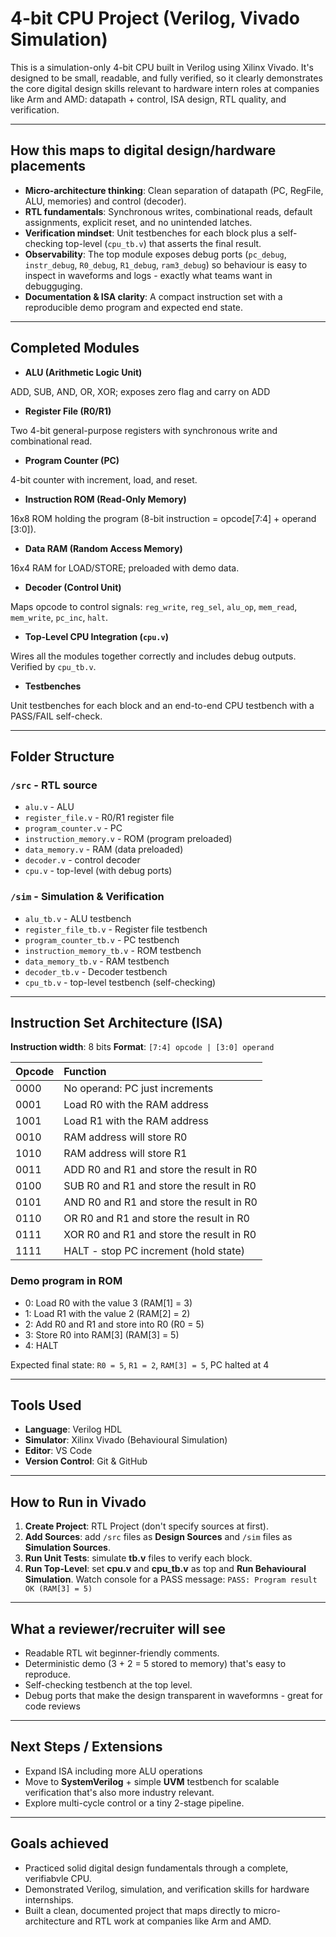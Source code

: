 # 4-bit CPU Project (Verilog, Vivado Simulation)

This is a simulation-only 4-bit CPU built in Verilog using Xilinx Vivado. It's designed to be small, readable, and fully verified, so it clearly demonstrates the core digital design skills relevant to hardware intern roles at companies like Arm and AMD: datapath + control, ISA design, RTL quality, and verification.

---

## How this maps to digital design/hardware placements

- **Micro-architecture thinking**: Clean separation of datapath (PC, RegFile, ALU, memories) and control (decoder).
- **RTL fundamentals**: Synchronous writes, combinational reads, default assignments, explicit reset, and no unintended latches.
- **Verification mindset**: Unit testbenches for each block plus a self-checking top-level (`cpu_tb.v`) that asserts the final result.
- **Observability**: The top module exposes debug ports (`pc_debug`, `instr_debug`, `R0_debug`, `R1_debug`, `ram3_debug`) so behaviour is easy to inspect in waveforms and logs - exactly what teams want in debugguging. 
- **Documentation & ISA clarity**: A compact instruction set with a reproducible demo program and expected end state.

--- 

## Completed Modules

- **ALU (Arithmetic Logic Unit)**

ADD, SUB, AND, OR, XOR; exposes zero flag and carry on ADD

- **Register File (R0/R1)**

Two 4-bit general-purpose registers with synchronous write and combinational read.

- **Program Counter (PC)**

4-bit counter with increment, load, and reset.

- **Instruction ROM (Read-Only Memory)**

16x8 ROM holding the program (8-bit instruction = opcode[7:4] + operand [3:0]).

- **Data RAM (Random Access Memory)**

16x4 RAM for LOAD/STORE; preloaded with demo data.

- **Decoder (Control Unit)**

Maps opcode to control signals: `reg_write`, `reg_sel`, `alu_op`, `mem_read`, `mem_write`, `pc_inc`, `halt`.

- **Top-Level CPU Integration (`cpu.v`)**

Wires all the modules together correctly and includes debug outputs. Verified by `cpu_tb.v`.

- **Testbenches**

Unit testbenches for each block and an end-to-end CPU testbench with a PASS/FAIL self-check.

---


## Folder Structure

### `/src` - **RTL source**

- `alu.v` - ALU
- `register_file.v` - R0/R1 register file
- `program_counter.v` - PC
- `instruction_memory.v` - ROM (program preloaded)
- `data_memory.v` - RAM (data preloaded)
- `decoder.v` - control decoder
- `cpu.v` - top-level (with debug ports)

### `/sim` - **Simulation & Verification**

- `alu_tb.v` - ALU testbench
- `register_file_tb.v` - Register file testbench
- `program_counter_tb.v` - PC testbench
- `instruction_memory_tb.v` - ROM testbench
- `data_memory_tb.v` - RAM testbench
- `decoder_tb.v` - Decoder testbench
- `cpu_tb.v` - top-level testbench (self-checking)

---

## Instruction Set Architecture (ISA)

**Instruction width**: 8 bits
**Format**: `[7:4] opcode | [3:0] operand`

| Opcode | Function                                  |
|:-------|:------------------------------------------|
| 0000   | No operand: PC just increments            |
| 0001   | Load R0 with the RAM address              | 
| 1001   | Load R1 with the RAM address              |
| 0010   | RAM address will store R0                 |
| 1010   | RAM address will store R1                 |
| 0011   | ADD R0 and R1 and store the result in R0  |
| 0100   | SUB R0 and R1 and store the result in R0  | 
| 0101   | AND R0 and R1 and store the result in R0  |
| 0110   | OR R0 and R1 and store the result in R0   |
| 0111   | XOR R0 and R1 and store the result in R0  |
| 1111   | HALT - stop PC increment (hold state)     |

### Demo program in ROM

- 0: Load R0 with the value 3 (RAM[1] = 3)
- 1: Load R1 with the value 2 (RAM[2] = 2)
- 2: Add R0 and R1 and store into R0 (R0 = 5)
- 3: Store R0 into RAM[3] (RAM[3] = 5)
- 4: HALT

Expected final state: `R0 = 5`, `R1 = 2`, `RAM[3] = 5`, PC halted at 4

--- 

## Tools Used

- **Language**: Verilog HDL
- **Simulator**: Xilinx Vivado (Behavioural Simulation)
- **Editor**: VS Code
- **Version Control**: Git & GitHub

---

## How to Run in Vivado

1. **Create Project**: RTL Project (don't specify sources at first).
2. **Add Sources**: add `/src` files as **Design Sources** and `/sim` files as **Simulation Sources**.
3. **Run Unit Tests**: simulate **tb.v** files to verify each block.
4. **Run Top-Level**: set **cpu.v** and **cpu_tb.v** as top and **Run Behavioural Simulation**. Watch console for a PASS message: `PASS: Program result OK (RAM[3] = 5)`

---

## What a reviewer/recruiter will see

- Readable RTL wit beginner-friendly comments.
- Deterministic demo (3 + 2 = 5 stored to memory) that's easy to reproduce.
- Self-checking testbench at the top level.
- Debug ports that make the design transparent in waveformns - great for code reviews 

---

## Next Steps / Extensions

- Expand ISA including more ALU operations
- Move to **SystemVerilog** + simple **UVM** testbench for scalable verification that's also more industry relevant.
- Explore multi-cycle control or a tiny 2-stage pipeline.

---

## Goals achieved

- Practiced solid digital design fundamentals through a complete, verifiabvle CPU.
- Demonstrated Verilog, simulation, and verification skills for hardware internships.
- Built a clean, documented project that maps directly to micro-architecture and RTL work at companies like Arm and AMD.